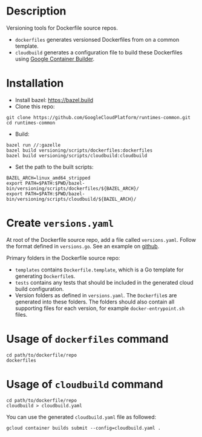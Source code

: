 # Description

Versioning tools for Dockerfile source repos.

- `dockerfiles` generates versionsed Dockerfiles from on a common template.
- `cloudbuild` generates a configuration file to build these Dockerfiles using
  [Google Container Builder](https://cloud.google.com/container-builder/docs/).

# Installation

- Install bazel: https://bazel.build
- Clone this repo:

``` shell
git clone https://github.com/GoogleCloudPlatform/runtimes-common.git
cd runtimes-common
```

- Build:

``` shell
bazel run //:gazelle
bazel build versioning/scripts/dockerfiles:dockerfiles
bazel build versioning/scripts/cloudbuild:cloudbuild
```

- Set the path to the built scripts:

``` shell
BAZEL_ARCH=linux_amd64_stripped
export PATH=$PATH:$PWD/bazel-bin/versioning/scripts/dockerfiles/${BAZEL_ARCH}/
export PATH=$PATH:$PWD/bazel-bin/versioning/scripts/cloudbuild/${BAZEL_ARCH}/
```

# Create `versions.yaml`

At root of the Dockerfile source repo, add a file called `versions.yaml`.
Follow the format defined in `versions.go`. See an example on
[github](https://github.com/GoogleCloudPlatform/mysql-docker).

Primary folders in the Dockerfile source repo:

- `templates` contains `Dockerfile.template`, which is a Go template for
  generating `Dockerfile`s.
- `tests` contains any tests that should be included in the generated cloud
  build configuration.
- Version folders as defined in `versions.yaml`. The `Dockerfile`s are
  generated into these folders. The folders should also contain all
  supporting files for each version, for example `docker-entrypoint.sh` files.

# Usage of `dockerfiles` command

``` shell
cd path/to/dockerfile/repo
dockerfiles
```

# Usage of `cloudbuild` command

``` shell
cd path/to/dockerfile/repo
cloudbuild > cloudbuild.yaml
```

You can use the generated `cloudbuild.yaml` file as followed:

``` shell
gcloud container builds submit --config=cloudbuild.yaml .
```

